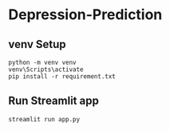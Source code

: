 # Depression-Prediction


## venv Setup
```
python -m venv venv
venv\Scripts\activate
pip install -r requirement.txt
```
## Run Streamlit app
```
streamlit run app.py
```
